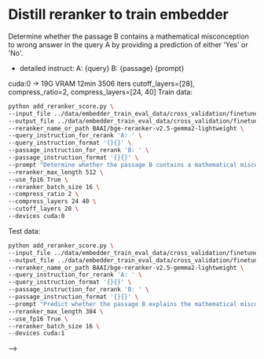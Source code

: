 # Distill reranker to train embedder

<!-- # Iteration 1  [KD in iter 1 is meaningless]

iter0: hn
iter1: hn + ft-ranker
iter2: hn+kd + ft_ranker


## Mine 
* range_for_sampling: [2, 200]
* negative_number: 15
Train data:
```bash
python hn_mine.py \
--embedder_name_or_path ../model_output/icl_finetune_iter1_hn/merged_model_lora_epoch_2 \
--embedder_model_class decoder-only-icl \
--pooling_method last_token \
--input_file ../data/embedder_train_eval_data/cross_validation/hn_mine_input.jsonl \
--output_file ../data/embedder_train_eval_data/cross_validation/finetune_data_iter1_kd.jsonl \
--candidate_pool ../data/embedder_train_eval_data/cross_validation/corpus.jsonl \
--range_for_sampling 2-200 \
--negative_number 15 \
--devices cuda:1 \
--shuffle_data True \
--query_instruction_for_retrieval "Given a multiple choice math question and a student's incorrect answer choice, identify and retrieve the specific mathematical misconception or error in the student's thinking that led to this wrong answer." \
--query_instruction_format '<instruct>{}\n<query>{}' \
--add_examples_for_task False \
--batch_size 1024 \
--embedder_query_max_length 1024 \
--embedder_passage_max_length 512
```
Test data:
```bash
python hn_mine.py \
--embedder_name_or_path ../model_output/icl_finetune_iter1_hn/merged_model_lora_epoch_2 \
--embedder_model_class decoder-only-icl \
--pooling_method last_token \
--input_file ../data/embedder_train_eval_data/cross_validation/hn_mine_test_input.jsonl \
--output_file ../data/embedder_train_eval_data/cross_validation/finetune_data_iter1_kd_test.jsonl \
--candidate_pool ../data/embedder_train_eval_data/cross_validation/corpus.jsonl \
--range_for_sampling 2-200 \
--negative_number 15 \
--devices cuda:0 \
--shuffle_data True \
--query_instruction_for_retrieval "Given a multiple choice math question and a student's incorrect answer choice, identify and retrieve the specific mathematical misconception or error in the student's thinking that led to this wrong answer." \
--query_instruction_format '<instruct>{}\n<query>{}' \
--add_examples_for_task False \
--batch_size 1024 \
--embedder_query_max_length 1024 \
--embedder_passage_max_length 512
```
## Score
* prompt: 
<!-- Predict whether the passage B explains the mathematical misconception that leads to the wrong answer in query A. -->
Determine whether the passage B contains a mathematical misconception to wrong answer in the query A by providing a prediction of either 'Yes' or 'No'.
* detailed instruct:
A: {query} B: {passage} {prompt}

cuda:0 -> 19G VRAM 12min 3506 iters
cutoff_layers=[28], compress_ratio=2, compress_layers=[24, 40]
Train data:
```bash
python add_reranker_score.py \
--input_file ../data/embedder_train_eval_data/cross_validation/finetune_data_iter1_kd.jsonl \
--output_file ../data/embedder_train_eval_data/cross_validation/finetune_data_iter1_kd.jsonl \
--reranker_name_or_path BAAI/bge-reranker-v2.5-gemma2-lightweight \
--query_instruction_for_rerank 'A: ' \
--query_instruction_format '{}{}' \
--passage_instruction_for_rerank 'B: ' \
--passage_instruction_format '{}{}' \
--prompt "Determine whether the passage B contains a mathematical misconception to wrong answer in the query A by providing a prediction of either 'Yes' or 'No'." \
--reranker_max_length 512 \
--use_fp16 True \
--reranker_batch_size 16 \
--compress_ratio 2 \
--compress_layers 24 40 \
--cutoff_layers 28 \
--devices cuda:0
```
Test data:
```bash
python add_reranker_score.py \
--input_file ../data/embedder_train_eval_data/cross_validation/finetune_data_hn_mined_round2_test.jsonl \
--output_file ../data/embedder_train_eval_data/cross_validation/finetune_data_hn_mined_round2_test_score.jsonl \
--reranker_name_or_path BAAI/bge-reranker-v2.5-gemma2-lightweight \
--query_instruction_for_rerank 'A: ' \
--query_instruction_format '{}{}' \
--passage_instruction_for_rerank 'B: ' \
--passage_instruction_format '{}{}' \
--prompt "Predict whether the passage B explains the mathematical misconception that leads to the wrong answer in query A." \
--reranker_max_length 384 \
--use_fp16 True \
--reranker_batch_size 16 \
--devices cuda:1
```
 -->
